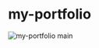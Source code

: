 # my-portfolio

![my-portfolio main](https://user-images.githubusercontent.com/74699956/174321376-efde00b5-64ac-46d1-a5ab-fc9794c1ea0c.png)


